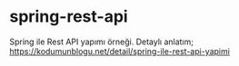 # spring-rest-api

Spring ile Rest API yapımı örneği. Detaylı anlatım; https://kodumunblogu.net/detail/spring-ile-rest-api-yapimi
